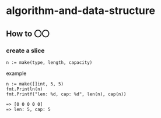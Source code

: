 # algorithm-and-data-structure

## How to 〇〇

### create a slice

```golang
n := make(type, length, capacity)
```


example

```golang
n := make([]int, 5, 5)
fmt.Println(n)
fmt.Printf("len: %d, cap: %d", len(n), cap(n))

=> [0 0 0 0 0]
=> len: 5, cap: 5
```

